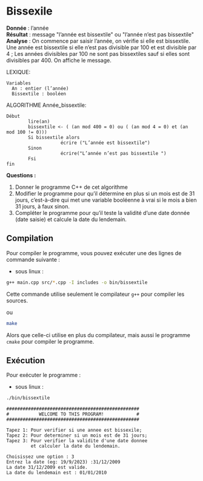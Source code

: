 # Bissexile
**Donnée** : l’année<br/>
**Résultat** : message "l’année est bissextile" ou
"l’année n’est pas bissextile"<br/>
**Analyse** : On commence par saisir l’année, on vérifie si elle est bissextile.
Une année est bissextile si elle n’est pas divisible par 100 et est divisible
par 4 ;
Les années divisibles par 100 ne sont pas bissextiles sauf si elles sont
divisibles par 400. On affiche le message.

LEXIQUE:

```
Variables
  An : entier (l’année)
  Bissextile : booléen
```

ALGORITHME Année_bissextile:

```
Début
		lire(an)
		bissextile <- ( (an mod 400 = 0) ou ( (an mod 4 = 0) et (an mod 100 != 0)))
		Si bissextile alors
					écrire ("L’année est bissextile")
		Sinon
					écrire("L’année n’est pas bissextile ")
		Fsi
fin
```

**Questions :**
1. Donner le programme C++ de cet algorithme
2. Modifier le programme pour qu’il détermine en plus si un mois est de
31 jours, c’est-à-dire qui met une variable booléenne à vrai si le mois a bien
31 jours, à faux sinon.
3. Compléter le programme pour qu’il teste la validité d’une date donnée
(date saisie) et calcule la date du lendemain.

## Compilation
Pour compiler le programme, vous pouvez exécuter une des lignes de commande
suivante :

- sous linux :

```sh
g++ main.cpp src/*.cpp -I includes -o bin/bissextile
```

Cette commande utilise seulement le compilateur `g++` pour compiler
les sources.

ou

```sh
make
```
Alors que celle-ci utilise en plus du compilateur, mais aussi le programme
`cmake` pour compiler le programme.

## Exécution
Pour exécuter le programme :
- sous linux :

```sh
./bin/bissextile
```

```
#################################################
#           WELCOME TO THIS PROGRAM!            #
#################################################

Tapez 1: Pour verifier si une annee est bissexile;
Tapez 2: Pour determiner si un mois est de 31 jours;
Tapez 3: Pour verifier la validite d'une date donnee
         et calculer la date du lendemain.

Choisissez une option : 3
Entrez la date (eg: 19/9/2023) :31/12/2009
La date 31/12/2009 est valide.
La date du lendemain est : 01/01/2010
```
